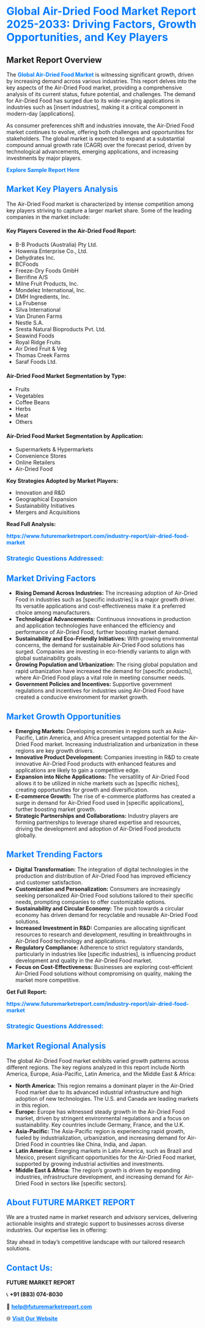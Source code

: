 <h1 style="color: #007BFF;">Global Air-Dried Food Market Report 2025-2033: Driving Factors, Growth Opportunities, and Key Players</h1>

<section id="overview">
<h2>Market Report Overview</h2>
<p>The <a href="https://www.futuremarketreport.com/industry-report/air-dried-food-market" style="color: #007BFF; text-decoration: none;"><strong>Global Air-Dried Food Market</strong></a> is witnessing significant growth, driven by increasing demand across various industries. This report delves into the key aspects of the Air-Dried Food market, providing a comprehensive analysis of its current status, future potential, and challenges. The demand for Air-Dried Food has surged due to its wide-ranging applications in industries such as [insert industries], making it a critical component in modern-day [applications].</p>
<p>As consumer preferences shift and industries innovate, the Air-Dried Food market continues to evolve, offering both challenges and opportunities for stakeholders. The global market is expected to expand at a substantial compound annual growth rate (CAGR) over the forecast period, driven by technological advancements, emerging applications, and increasing investments by major players.</p>
</section>

<section id="overview">
<p><a href="https://www.futuremarketreport.com/request-sample/reportId=116295" style="color: #007BFF; text-decoration: none;"><strong>Explore Sample Report Here</strong></a></p>
</section>

<section id="key-players">
<h2 style="color: #007BFF;">Market Key Players Analysis</h2>
<p>The Air-Dried Food market is characterized by intense competition among key players striving to capture a larger market share. Some of the leading companies in the market include:</p>
<h4>Key Players Covered in the Air-Dried Food Report:</h4>
<ul><li>B-B Products (Australia) Pty Ltd.</li><li>Howenia Enterprise Co., Ltd.</li><li>Dehydrates Inc.</li><li>BCFoods</li><li>Freeze-Dry Foods GmbH</li><li>Berrifine A/S</li><li>Milne Fruit Products, Inc.</li><li>Mondelez International, Inc.</li><li>DMH Ingredients, Inc.</li><li>La Frubense</li><li>Silva International</li><li>Van Drunen Farms</li><li>Nestle S.A.</li><li>Sresta Natural Bioproducts Pvt. Ltd.</li><li>Seawind Foods</li><li>Royal Ridge Fruits</li><li>Air Dried Fruit &amp; Veg</li><li>Thomas Creek Farms</li><li>Saraf Foods Ltd.</li></ul>
<h4>Air-Dried Food Market Segmentation by Type:</h4>
<ul><li>Fruits</li><li>Vegetables</li><li>Coffee Beans</li><li>Herbs</li><li>Meat</li><li>Others</li></ul>

<h4>Air-Dried Food Market Segmentation by Application:</h4>
<ul><li>Supermarkets &amp; Hypermarkets</li><li>Convenience Stores</li><li>Online Retailers</li><li>Air-Dried Food</li></ul>
<p><strong>Key Strategies Adopted by Market Players:</strong></p>
<ul>
<li>Innovation and R&D</li>
<li>Geographical Expansion</li>
<li>Sustainability Initiatives</li>
<li>Mergers and Acquisitions</li>
</ul>
</section>

<section>
<p><strong>Read Full Analysis: </strong></p><a href="https://www.futuremarketreport.com/industry-report/air-dried-food-market" style="color: #007BFF; text-decoration: none;"><strong>https://www.futuremarketreport.com/industry-report/air-dried-food-market</strong></a>
<h3 style="color: #007BFF;">Strategic Questions Addressed:</h3>
</section>

<section id="driving-factors">
<h2 style="color: #007BFF;">Market Driving Factors</h2>
<ul>
<li><strong>Rising Demand Across Industries:</strong> The increasing adoption of Air-Dried Food in industries such as [specific industries] is a major growth driver. Its versatile applications and cost-effectiveness make it a preferred choice among manufacturers.</li>
<li><strong>Technological Advancements:</strong> Continuous innovations in production and application technologies have enhanced the efficiency and performance of Air-Dried Food, further boosting market demand.</li>
<li><strong>Sustainability and Eco-Friendly Initiatives:</strong> With growing environmental concerns, the demand for sustainable Air-Dried Food solutions has surged. Companies are investing in eco-friendly variants to align with global sustainability goals.</li>
<li><strong>Growing Population and Urbanization:</strong> The rising global population and rapid urbanization have increased the demand for [specific products], where Air-Dried Food plays a vital role in meeting consumer needs.</li>
<li><strong>Government Policies and Incentives:</strong> Supportive government regulations and incentives for industries using Air-Dried Food have created a conducive environment for market growth.</li>
</ul>
</section>

<section id="growth-opportunities">
<h2 style="color: #007BFF;">Market Growth Opportunities</h2>
<ul>
<li><strong>Emerging Markets:</strong> Developing economies in regions such as Asia-Pacific, Latin America, and Africa present untapped potential for the Air-Dried Food market. Increasing industrialization and urbanization in these regions are key growth drivers.</li>
<li><strong>Innovative Product Development:</strong> Companies investing in R&D to create innovative Air-Dried Food products with enhanced features and applications are likely to gain a competitive edge.</li>
<li><strong>Expansion into Niche Applications:</strong> The versatility of Air-Dried Food allows it to be utilized in niche markets such as [specific niches], creating opportunities for growth and diversification.</li>
<li><strong>E-commerce Growth:</strong> The rise of e-commerce platforms has created a surge in demand for Air-Dried Food used in [specific applications], further boosting market growth.</li>
<li><strong>Strategic Partnerships and Collaborations:</strong> Industry players are forming partnerships to leverage shared expertise and resources, driving the development and adoption of Air-Dried Food products globally.</li>
</ul>
</section>

<section id="trending-factors">
<h2 style="color: #007BFF;">Market Trending Factors</h2>
<ul>
<li><strong>Digital Transformation:</strong> The integration of digital technologies in the production and distribution of Air-Dried Food has improved efficiency and customer satisfaction.</li>
<li><strong>Customization and Personalization:</strong> Consumers are increasingly seeking personalized Air-Dried Food solutions tailored to their specific needs, prompting companies to offer customizable options.</li>
<li><strong>Sustainability and Circular Economy:</strong> The push towards a circular economy has driven demand for recyclable and reusable Air-Dried Food solutions.</li>
<li><strong>Increased Investment in R&D:</strong> Companies are allocating significant resources to research and development, resulting in breakthroughs in Air-Dried Food technology and applications.</li>
<li><strong>Regulatory Compliance:</strong> Adherence to strict regulatory standards, particularly in industries like [specific industries], is influencing product development and quality in the Air-Dried Food market.</li>
<li><strong>Focus on Cost-Effectiveness:</strong> Businesses are exploring cost-efficient Air-Dried Food solutions without compromising on quality, making the market more competitive.</li>
</ul>
</section>

<section>
<p><strong>Get Full Report: </strong></p><a href="https://www.futuremarketreport.com/industry-report/air-dried-food-market" style="color: #007BFF; text-decoration: none;"><strong>https://www.futuremarketreport.com/industry-report/air-dried-food-market</strong></a>
<h3 style="color: #007BFF;">Strategic Questions Addressed:</h3>
</section>


<section id="regional-analysis">
<h2 style="color: #007BFF;">Market Regional Analysis</h2>
<p>The global Air-Dried Food market exhibits varied growth patterns across different regions. The key regions analyzed in this report include North America, Europe, Asia-Pacific, Latin America, and the Middle East & Africa:</p>
<ul>
<li><strong>North America:</strong> This region remains a dominant player in the Air-Dried Food market due to its advanced industrial infrastructure and high adoption of new technologies. The U.S. and Canada are leading markets in this region.</li>
<li><strong>Europe:</strong> Europe has witnessed steady growth in the Air-Dried Food market, driven by stringent environmental regulations and a focus on sustainability. Key countries include Germany, France, and the U.K.</li>
<li><strong>Asia-Pacific:</strong> The Asia-Pacific region is experiencing rapid growth, fueled by industrialization, urbanization, and increasing demand for Air-Dried Food in countries like China, India, and Japan.</li>
<li><strong>Latin America:</strong> Emerging markets in Latin America, such as Brazil and Mexico, present significant opportunities for the Air-Dried Food market, supported by growing industrial activities and investments.</li>
<li><strong>Middle East & Africa:</strong> The region’s growth is driven by expanding industries, infrastructure development, and increasing demand for Air-Dried Food in sectors like [specific sectors].</li>
</ul>
</section>

<footer>
<h2 style="color: #007BFF;">About FUTURE MARKET REPORT</h2>
<p>We are a trusted name in market research and advisory services, delivering actionable insights and strategic support to businesses across diverse industries. Our expertise lies in offering:</p>

<p>Stay ahead in today’s competitive landscape with our tailored research solutions.</p>

<h2 style="color: #007BFF;">Contact Us:</h2>
<p><strong>FUTURE MARKET REPORT</strong></p>
<p>📞 <strong>+91 (883) 074-8030</strong></p>
<p>📧 <strong><a href="mailto:help@futuremarketreport.com" style="color: #007BFF;">help@futuremarketreport.com</a></strong></p>
<p>🌐 <strong><a href="https://www.futuremarketreport.com/" style="color: #007BFF;">Visit Our Website</a></strong></p>
</footer>